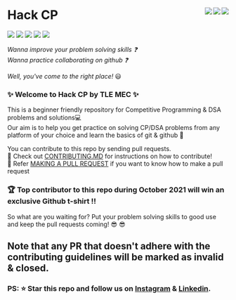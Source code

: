 # Hack CP <img align = "right" src ="https://img.shields.io/github/watchers/TLE-MEC/Hack-CP-DSA?style=social"> <img align = "right" src ="https://img.shields.io/github/stars/TLE-MEC/Hack-CP-DSA?style=social">    <img align = "right" src ="https://img.shields.io/github/forks/TLE-MEC/Hack-CP-DSA?style=social">

<img src="https://img.shields.io/github/contributors/TLE-MEC/Hack-CP-DSA">               <img src="https://img.shields.io/github/languages/count/TLE-MEC/Hack-CP-DSA"> <img src="https://img.shields.io/github/issues/TLE-MEC/Hack-CP-DSA">
<img src="https://img.shields.io/badge/PRs-welcome-brightgreen.svg">
<img src="https://img.shields.io/tokei/lines/github/TLE-MEC/Hack-CP-DSA">

_Wanna improve your problem solving skills :question:_      
_Wanna practice collaborating on github :question:_        
       
_Well, you've come to the right place!_ :smiley:    

###  :sparkles: Welcome to Hack CP by TLE MEC :sparkles:    
This is a beginner friendly repository for Competitive Programming & DSA problems and solutions💻       
Our aim is to help you get practice on solving CP/DSA  problems from any platform of your choice and learn the basics of git & github 🎉   

You can contribute to this repo by sending pull requests.    
:pencil: Check out [CONTRIBUTING.MD](https://github.com/TLE-MEC/Hack-CP-DSA/blob/main/CONTRIBUTING.md) for instructions on how to contribute!   
:pencil: Refer [MAKING A PULL REQUEST](https://github.com/TLE-MEC/Hack-CP-DSA/blob/main/MAKING_A_PR.md) if you want to know how to make a pull request    

### 🏆 Top contributor to this repo during October 2021 will win an exclusive Github t-shirt !!
So what are you waiting for? Put your problem solving skills to good use and keep the pull requests coming! :sunglasses: :sunglasses:    

## Note that any PR that doesn't adhere with the contributing guidelines will be marked as invalid & closed.
### PS: :star: Star this repo and follow us on [Instagram](https://www.instagram.com/tle.mec/) & [Linkedin](https://www.linkedin.com/company/tle-mec/).   


